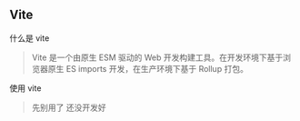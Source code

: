 ## Vite

什么是 vite

> Vite 是一个由原生 ESM 驱动的 Web 开发构建工具。在开发环境下基于浏览器原生 ES imports 开发，在生产环境下基于 Rollup 打包。

使用 vite

> 先别用了 还没开发好
